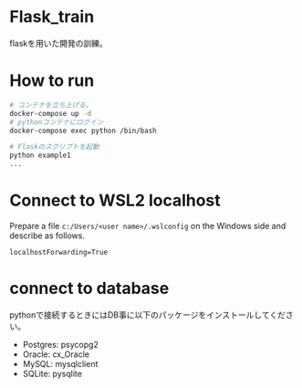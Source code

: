 # Flask_train
flaskを用いた開発の訓練。
# How to run
```bash
# コンテナを立ち上げる。
docker-compose up -d
# pythonコンテナにログイン
docker-compose exec python /bin/bash

# Flaskのスクリプトを起動
python example1
...
```

# Connect to WSL2 localhost
Prepare a file ``c:/Users/<user name>/.wslconfig`` on the Windows side and describe as follows.
```
localhostForwarding=True
```

# connect to database
pythonで接続するときにはDB事に以下のパッケージをインストールしてください。
- Postgres: psycopg2
- Oracle: cx_Oracle
- MySQL: mysqlclient
- SQLite: pysqlite